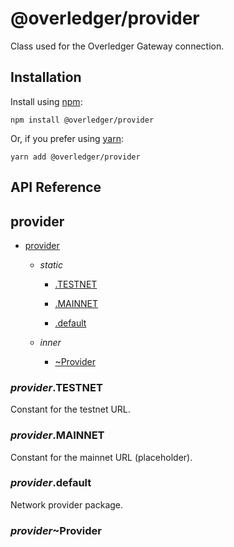 # @overledger/provider

Class used for the Overledger Gateway connection.

## Installation

Install using [npm](https://www.npmjs.org/):
```
npm install @overledger/provider
```

Or, if you prefer using [yarn](https://yarnpkg.com/):

```
yarn add @overledger/provider
```

## API Reference

<a name="module_provider"></a>

## provider

* [provider](#module_provider)

    * _static_
        * [.TESTNET](#module_provider.TESTNET)

        * [.MAINNET](#module_provider.MAINNET)

        * [.default](#module_provider.default)

    * _inner_
        * [~Provider](#module_provider.Provider)


<a name="module_provider.TESTNET"></a>

### *provider*.TESTNET
Constant for the testnet URL.

<a name="module_provider.MAINNET"></a>

### *provider*.MAINNET
Constant for the mainnet URL (placeholder).

<a name="module_provider.default"></a>

### *provider*.default
Network provider package.

<a name="module_provider.Provider"></a>

### *provider*~Provider
